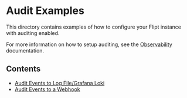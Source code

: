 # Audit Examples

This directory contains examples of how to configure your Flipt instance with auditing enabled.

For more information on how to setup auditing, see the [Observability](https://www.flipt.io/docs/configuration/observability#audit-events) documentation.

## Contents

* [Audit Events to Log File/Grafana Loki](log/README.md)
* [Audit Events to a Webhook](webhook/README.md)

